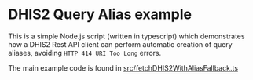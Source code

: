 # DHIS2 Query Alias example

This is a simple Node.js script (written in typescript) which demonstrates how a DHIS2 Rest API client can perform automatic creation of query aliases, avoiding `HTTP 414 URI Too Long` errors.

The main example code is found in [src/fetchDHIS2WithAliasFallback.ts](./src/fetchDHIS2WithAliasFallback.ts)
